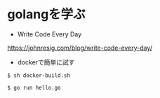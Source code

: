 # golangを学ぶ


+ Write Code Every Day

https://johnresig.com/blog/write-code-every-day/


+ dockerで簡単に試す


```
$ sh docker-build.sh
```

```
$ go run hello.go
```
